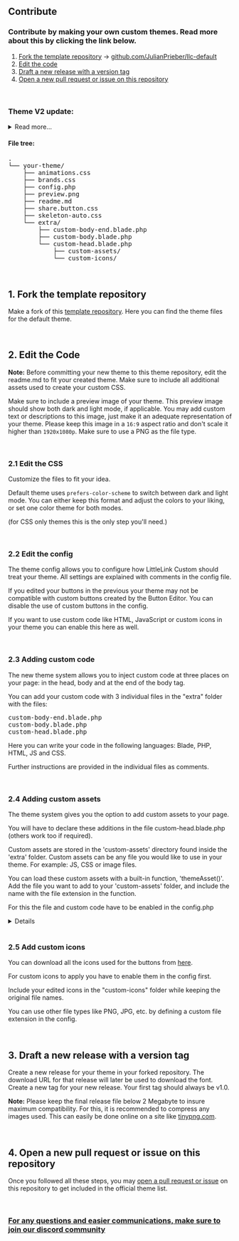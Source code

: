 ## Contribute
### Contribute by making your own custom themes. Read more about this by clicking the link below.



1. [Fork the template repository](#1) -> [github.com/JulianPrieber/llc-default](https://github.com/JulianPrieber/llc-default)
2. [Edit the code](#2)
3. [Draft a new release with a version tag](#3)
4. [Open a new pull request or issue on this repository](#4)

<br>

### Theme V2 update:
<details>
    <summary>Read more...</summary>

Theme V2 is the update to the theme system that allows theme-makers to make use of long awaited features.

**These features include:**
- Ability to disable custom styled buttons created by the button editor.
- Ability to open links in the same tab
- Ability to use custom code such as Blade, PHP, HTML, JS and CSS
- Ability to use custom assets and files such as CSS, JS or image files
- Ability to add custom icons
- Ability to make use of other file types for the custom icons instead of being limited to SVGs

</details>


#### File tree:
<pre>
.
└── your-theme/
    ├── animations.css
    ├── brands.css
    ├── config.php
    ├── preview.png
    ├── readme.md
    ├── share.button.css
    ├── skeleton-auto.css
    └── extra/
        ├── custom-body-end.blade.php
        ├── custom-body.blade.php
        └── custom-head.blade.php
			├── custom-assets/
			└── custom-icons/
</pre>

<br>

<a name="1"></a>
## 1. Fork the template repository
Make a fork of this [template repository](https://github.com/JulianPrieber/llc-default). Here you can find the theme files for the default theme.

<br>

<a name="2"></a>
## 2. Edit the Code

**Note:** Before committing your new theme to this theme repository, edit the readme.md to fit your created theme. Make sure to include all additional assets used to create your custom CSS.

Make sure to include a preview image of your theme. This preview image should show both dark and light mode, if applicable. You may add custom text or descriptions to this image, just make it an adequate representation of your theme. Please keep this image in a `16:9` aspect ratio and don't scale it higher than `1920x1080p`. Make sure to use a PNG as the file type.

<br>

### 2.1 Edit the CSS

Customize the files to fit your idea.

Default theme uses `prefers-color-scheme` to switch between dark and light mode. You can either keep this format and adjust the colors to your liking, or set one color theme for both modes.

(for CSS only themes this is the only step you'll need.)

<br>

### 2.2 Edit the config

The theme config allows you to configure how LittleLink Custom should treat your theme.
All settings are explained with comments in the config file.

If you edited your buttons in the previous your theme may not be compatible with custom buttons created by the Button Editor.
You can disable the use of custom buttons in the config.

If you want to use custom code like HTML, JavaScript or custom icons in your theme you can enable this here as well.

<br>

### 2.3 Adding custom code

The new theme system allows you to inject custom code at three places on your page: in the head, body and at the end of the body tag.

You can add your custom code with 3 individual files in the "extra" folder with the files:

<pre>
custom-body-end.blade.php
custom-body.blade.php
custom-head.blade.php
</pre>

Here you can write your code in the following languages: Blade, PHP, HTML, JS and CSS.

Further instructions are provided in the individual files as comments.

<br>

### 2.4 Adding custom assets

The theme system gives you the option to add custom assets to your page.

You will have to declare these additions in the file custom-head.blade.php (others work too if required).

Custom assets are stored in the 'custom-assets' directory found inside the 'extra' folder.
Custom assets can be any file you would like to use in your theme.
For example: JS, CSS or image files.

You can load these custom assets with a built-in function, 'themeAsset()'.
Add the file you want to add to your 'custom-assets' folder, and include the name with the file extension in the function.


For this the file and custom code have to be enabled in the config.php

<details>
<pre>

Down below, you can find a few examples using this function:

<link rel="stylesheet" href="{{themeAsset('your.css')}}">
<script src="{{themeAsset('your.js')}}"></script>
<style>body{background-image: url({{themeAsset('your.png')}});}</style>

</pre>
</details>

<br>

### 2.5 Add custom icons

You can download all the icons used for the buttons from [here](https://download-directory.github.io/?url=https%3A%2F%2Fgithub.com%2FJulianPrieber%2Flittlelink-custom%2Ftree%2Fmain%2Flittlelink%2Ficons).

For custom icons to apply you have to enable them in the config first.

Include your edited icons in the "custom-icons" folder while keeping the original file names.

You can use other file types like PNG, JPG, etc. by defining a custom file extension in the config.

<br>

<a name="3"></a>
## 3. Draft a new release with a version tag
Create a new release for your theme in your forked repository. The download URL for that release will later be used to download the font. Create a new tag for your new release. Your first tag should always be v1.0.

**Note:** Please keep the final release file below 2 Megabyte to insure maximum compatibility. For this, it is recommended to compress any images used. This can easily be done online on a site like [tinypng.com](https://tinypng.com/).

<br>

<a name="4"></a>
## 4. Open a new pull request or issue on this repository
Once you followed all these steps, you may [open a pull request or issue](https://github.com/JulianPrieber/llc-themes) on this repository to get included in the official theme list.

<br>

### [For any questions and easier communications, make sure to join our discord community](https://discord.littlelink-custom.com)
